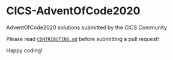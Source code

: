 # CICS-AdventOfCode2020
AdventOfCode2020 solutions submitted by the CICS Community

Please read [`CONTRIBUTING.md`](CONTRIBUTING.md) before submitting a pull request!

Happy coding!
